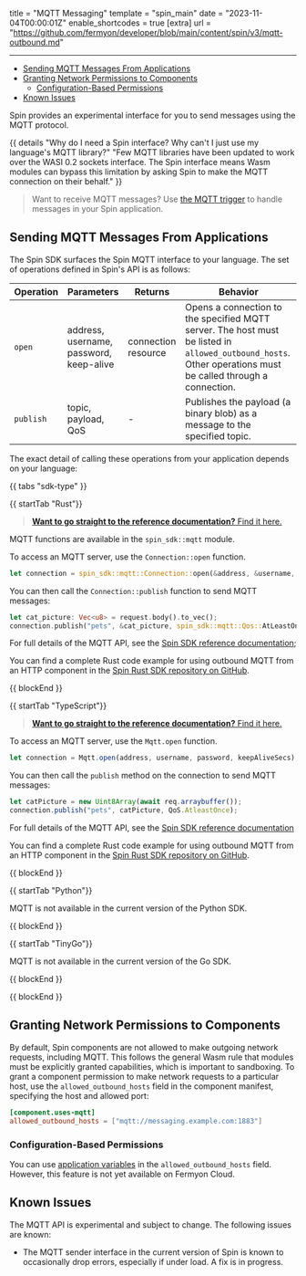 title = "MQTT Messaging"
template = "spin_main"
date = "2023-11-04T00:00:01Z"
enable_shortcodes = true
[extra]
url = "https://github.com/fermyon/developer/blob/main/content/spin/v3/mqtt-outbound.md"

---
- [Sending MQTT Messages From Applications](#sending-mqtt-messages-from-applications)
- [Granting Network Permissions to Components](#granting-network-permissions-to-components)
  - [Configuration-Based Permissions](#configuration-based-permissions)
- [Known Issues](#known-issues)

Spin provides an experimental interface for you to send messages using the MQTT protocol.

{{ details "Why do I need a Spin interface? Why can't I just use my language's MQTT library?" "Few MQTT libraries have been updated to work over the WASI 0.2 sockets interface. The Spin interface means Wasm modules can bypass this limitation by asking Spin to make the MQTT connection on their behalf." }}

> Want to receive MQTT messages?  Use [the MQTT trigger](https://github.com/spinkube/spin-trigger-mqtt) to handle messages in your Spin application.

## Sending MQTT Messages From Applications

The Spin SDK surfaces the Spin MQTT interface to your language. The set of operations defined in Spin's API is as follows:

| Operation    | Parameters          | Returns | Behavior |
|--------------|---------------------|---------|----------|
| `open`       | address, username, password, keep-alive | connection resource | Opens a connection to the specified MQTT server. The host must be listed in `allowed_outbound_hosts`. Other operations must be called through a connection. |
| `publish`    | topic, payload, QoS | -       | Publishes the payload (a binary blob) as a message to the specified topic. |

The exact detail of calling these operations from your application depends on your language:

{{ tabs "sdk-type" }}

{{ startTab "Rust"}}

> [**Want to go straight to the reference documentation?**  Find it here.](https://docs.rs/spin-sdk/latest/spin_sdk/mqtt/index.html)

MQTT functions are available in the `spin_sdk::mqtt` module.

To access an MQTT server, use the `Connection::open` function.

```rust
let connection = spin_sdk::mqtt::Connection::open(&address, &username, &password, keep_alive_secs)?;
```

You can then call the `Connection::publish` function to send MQTT messages:

```rust
let cat_picture: Vec<u8> = request.body().to_vec();
connection.publish("pets", &cat_picture, spin_sdk::mqtt::Qos::AtLeastOnce)?;
```

For full details of the MQTT API, see the [Spin SDK reference documentation](https://docs.rs/spin-sdk/latest/spin_sdk/mqtt/index.html);

You can find a complete Rust code example for using outbound MQTT from an HTTP component in the [Spin Rust SDK repository on GitHub](https://github.com/spinframework/spin-rust-sdk/tree/main/examples/mqtt-outbound).

{{ blockEnd }}

{{ startTab "TypeScript"}}

> [**Want to go straight to the reference documentation?**  Find it here.](https://spinframework.github.io/spin-js-sdk/modules/Mqtt.html)

To access an MQTT server, use the `Mqtt.open` function.

```ts
let connection = Mqtt.open(address, username, password, keepAliveSecs);
```

You can then call the `publish` method on the connection to send MQTT messages:

```ts
let catPicture = new Uint8Array(await req.arraybuffer());
connection.publish("pets", catPicture, QoS.AtleastOnce);
```

For full details of the MQTT API, see the [Spin SDK reference documentation](https://spinframework.github.io/spin-js-sdk/modules/Mqtt.html)

You can find a complete Rust code example for using outbound MQTT from an HTTP component in the [Spin Rust SDK repository on GitHub](https://github.com/spinframework/spin-js-sdk/tree/main/examples/spin-host-apis/spin-mqtt).

{{ blockEnd }}

{{ startTab "Python"}}

MQTT is not available in the current version of the Python SDK.

{{ blockEnd }}

{{ startTab "TinyGo"}}

MQTT is not available in the current version of the Go SDK.

{{ blockEnd }}

{{ blockEnd }}

## Granting Network Permissions to Components

By default, Spin components are not allowed to make outgoing network requests, including MQTT. This follows the general Wasm rule that modules must be explicitly granted capabilities, which is important to sandboxing. To grant a component permission to make network requests to a particular host, use the `allowed_outbound_hosts` field in the component manifest, specifying the host and allowed port:

```toml
[component.uses-mqtt]
allowed_outbound_hosts = ["mqtt://messaging.example.com:1883"]
```

### Configuration-Based Permissions

You can use [application variables](./variables.md#adding-variables-to-your-applications) in the `allowed_outbound_hosts` field. However, this feature is not yet available on Fermyon Cloud.

## Known Issues

The MQTT API is experimental and subject to change.  The following issues are known:

* The MQTT sender interface in the current version of Spin is known to occasionally drop errors, especially if under load. A fix is in progress.
